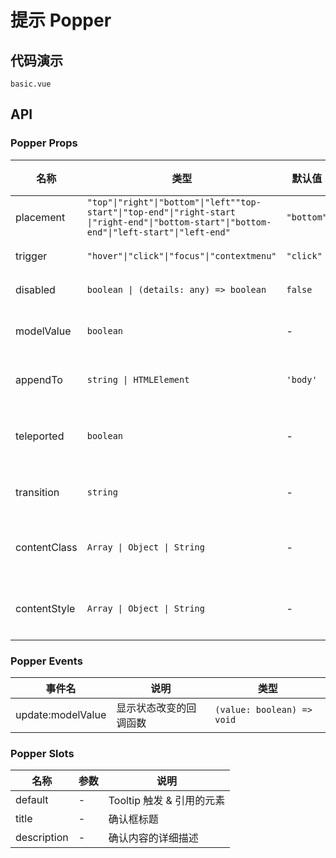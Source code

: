# 提示 Popper


## 代码演示
```demo
basic.vue
```
## API

### Popper Props
| 名称 | 类型 | 默认值 | 说明 | 版本 |
| --- | --- | --- | --- | --- |
| placement | `"top"\|"right"\|"bottom"\|"left""top-start"\|"top-end"\|"right-start \|"right-end"\|"bottom-start"\|"bottom-end"\|"left-start"\|"left-end"` | `"bottom"` | 弹出位置 | - |
| trigger | `"hover"\|"click"\|"focus"\|"contextmenu"` | `"click"` | 触发方式 | - |
| disabled | `boolean \| (details: any) => boolean` | `false` | 是否禁用 | - |
| modelValue | `boolean` | - | 控制显示隐藏 | - |
| appendTo | `string \| HTMLElement` | `'body'` | 渲染在哪里 | - |
| teleported | `boolean` | - | 是否禁止穿梭功能 | - |
| transition | `string` | - | 过度动画名称 | - |
| contentClass | `Array \| Object \| String` | - | 提示内容的class | - |
| contentStyle | `Array \| Object \| String` | - | 提示内容的style | - |

### Popper Events
| 事件名  | 说明           | 类型         |
| ------- | -------------- | ------------ |
| update:modelValue  | 显示状态改变的回调函数 | `(value: boolean) => void` |

### Popper Slots
| 名称        | 参数 | 说明                      |
| ----------- | ---- | ------------------------- |
| default     | -    | Tooltip 触发 & 引用的元素 |
| title       | -    | 确认框标题                |
| description | -    | 确认内容的详细描述        |